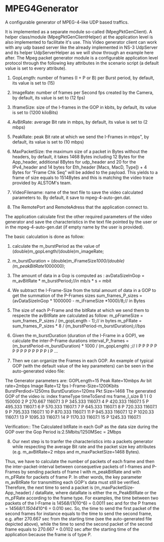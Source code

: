 # MPEG4Generator
A configurable generator of MPEG-4-like UDP based traffics. 

It is implemented as a separate module so-called (MpegPktGenClient). A helper class/module (MpegPktGenClientHelper) at the application level is also implemented to facilitate it's use. This Video generator client can work with any udp based server like the already implemented in NS-3 UdpServer and its helper UdpServerHelper as we will show through an example here after.
The Mpeg packet generator module is a configurable application level protocol through the following key attributes in the scenario script (a default value is set to every attribute).
1. GopLength: number of frames (I + P or B) per Burst period, by default, its value is set to (15)

2. ImageRate: number of frames per Second fps created by the Camera, by default, its value is set to (12 fps)

3. IframeSize: size of the I-frames in the GOP in kbits, by default, its value is set to (1200 kiloBits)

4. AvBitRate: average Bit rate in mbps, by default, its value is set to (2 mbps)

5. PeakRate:  peak Bit rate at which we send the I-Frames in mbps", by default, its value is set to (10 mbps)

6. MaxPacketSize: the maximum size of a packet in Bytes without the headers, by default, it takes 1468 Bytes including 12 Bytes for the App_header, additional 8Bytes for udp_header and  20 for the IPv4_header and 14 bytes for  Eth_header [Macs, MacD, Type]) + 4 Bytes for “Frame Chk Seq” will be added to the payload. This yields to a frame of size equals to 1514Bytes and this is matching the video trace provided by ALSTOM's team.

7. VideoFilename: name of the text file to save the video calculated parameters to. By default, it save to mpeg-4-auto-gen.dat.


8. The RemotePort and RemoteAdress that the application connect to.

The application calculate first the other required parameters of the video generator and save the characteristics in the text file pointed by the user or in the mpeg-4-auto-gen.dat (if empty name by the user is provided).

The basic calculation is done as follow:
1. calculate the m_burstPeriod as the value of (double)m_gopLength/(double)m_imageRate;
2. m_burstDuration = (double)m_iFrameSize*1000/(double)(m_peakBitRate*1000000);
3. The amount of data in a Gop is computed as :
avDataSizeInGop = m_avBitRate * m_burstPeriod;//in  mb/s * s = mbit

4. We subtract the I-Frame-Size from the total amount of data in a GOP to get the summation of the P-Frames sizes
sum_frames_P_sizes = (avDataSizeInGop * 1000000 - m_iFrameSize *1000)/8;// in Bytes
 
5. The size of each P-Frame and the bitRate at which we send them to respecte the avBitRate are calculated as follow:
m_pFrameSize = sum_frames_P_sizes / (m_gopLength - 1);// in bytes
m_pFRate = sum_frames_P_sizes * 8 / (m_burstPeriod-m_burstDuration);//bps

6. Given the m_burstDuration (duration of the I-Frame in a GOP), we calculate the inter-P-Frame durations
interval_P_frames = (m_burstPeriod-m_burstDuration) * 1000 / (m_gopLength) ;// I   P P P P P P P P P P P P P P I   P ...

7. Then we can organize the Frames in each GOP. An example of typical GOP (with the default value of the key parameters) can be seen in the auto-generated video file:

The Generator parameters are: GOPLength=15	 Peak Rate=10mbps 	Av bit rate=2mbps	 Image Rate=12 fps	 I-Frame-Size=1200Kbits 	BurstPerdiod=1250ms	BurstDuration=120ms	Pkt Size=1468 
The generated GOP of the video is: 
index	    frameType	    timeToSend ms    frame_I_size B 
1		I		0		150000 
2		P		270.667		11607.1 
3		P		345.333		11607.1 
4		P		420.333		11607.1 
5		P		495.333		11607.1 
6		P		570.333		11607.1 
7		P		645.333		11607.1 
8		P		720.333		11607.1 
9		P		795.333		11607.1 
10		P		870.333		11607.1 
11		P		945.333		11607.1 
12		P		1020.33		11607.1 
13		P		1095.33		11607.1 
14		P		1170.33		11607.1 
15		P		1245.33		11607.1 

Verification:: The Calculated bitRate in each GoP as the data size during the GOP over the Gop Period is:2.5Mbits/1250MSec = 2Mbps

8. Our next step is to tranfer the characteristics into a packets generator while respecting the average Bit rate and the packet size key attributes (e.g. m_avBitRate=2 mbps and m_maxPacketSize=1468 Bytes).

Thus, we have to calculate the number of packets of each frame and then the inter-packet-interval between consequetive packets of I-frames and P-Frames by sending packets of frame I with m_peakBitRate and with m_pFRate for packets of frame P. In other words, the key parameter m_avBitRate for transmitting each GOP's data must still be verified. Therefore, the next time to send a packet is (m_maxPacketSize-App_header) / dataRate, where dataRate is either the m_PeakBitRate or the m_pFRate according to the frame type.
For examples,  the time between two packets of the I-Frame is 1456*8/(10*10^6) = 0.0011 sec and for the P frames =  1456*8/1.15044*10^6 = 0.010 sec. So, the time to send the first packet of the second frames for instance equals to the time to send the second frame, e.g. after 270.667 sec from the starting time (see the auto-generated file depicted above), while the time to send the second packet of the second frame equals to  270.667 +  0.0102 sec after the starting time of the application because the frame is of type P.
